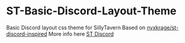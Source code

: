 # ST-Basic-Discord-Layout-Theme
Basic Discord layout css theme for SillyTavern
Based on [nyxkrage/st-discord-inspired](https://github.com/nyxkrage/st-discord-inspired)
More info here [ST Discord](https://discord.com/channels/1100685673633153084/1220332545938427965)
